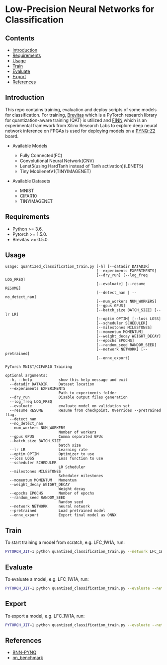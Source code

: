 # Low-Precision Neural Networks for Classification 

## Contents
- [Introduction](#introduction)
- [Requirements](#requirements)
- [Usage](#usage)
- [Train](#train)
- [Evaluate](#evaluate)
- [Export](#export)
- [References](#references)


## Introduction

This repo contains training, evaluation and deploy scripts of some models for classification.
For training, [Brevitas](https://github.com/Xilinx/brevitas) which is a PyTorch research library for quantization-aware training (QAT) is utilized and [FINN](https://github.com/Xilinx/finn) which is an experimental framework from Xilinx Research Labs to explore deep neural network inference on FPGAs is used for deploying models on a [PYNQ-Z2](http://www.pynq.io/board.html) board.

* Available Models
  * Fully Connected(FC)
  * Convolutional Neural Network(CNV)
  * Lenet5(using HardTanh instead of Tanh activation)(LENET5)
  * Tiny MobilenetV1(TINYIMAGENET)

* Available Datasets
  * MNIST
  * CIFAR10
  * TINYIMAGENET


## Requirements

* Python >= 3.6.
* Pytorch >= 1.5.0.
* Brevitas >= 0.5.0.


## Usage
```
usage: quantized_classification_train.py [-h] [--datadir DATADIR]
                                         [--experiments EXPERIMENTS]
                                         [--dry_run] [--log_freq LOG_FREQ]
                                         [--evaluate] [--resume RESUME]
                                         [--detect_nan | --no_detect_nan]
                                         [--num_workers NUM_WORKERS]
                                         [--gpus GPUS]
                                         [--batch_size BATCH_SIZE] [--lr LR]
                                         [--optim OPTIM] [--loss LOSS]
                                         [--scheduler SCHEDULER]
                                         [--milestones MILESTONES]
                                         [--momentum MOMENTUM]
                                         [--weight_decay WEIGHT_DECAY]
                                         [--epochs EPOCHS]
                                         [--random_seed RANDOM_SEED]
                                         [--network NETWORK] [--pretrained]
                                         [--onnx_export]

PyTorch MNIST/CIFAR10 Training

optional arguments:
  -h, --help            show this help message and exit
  --datadir DATADIR     Dataset location
  --experiments EXPERIMENTS
                        Path to experiments folder
  --dry_run             Disable output files generation
  --log_freq LOG_FREQ
  --evaluate            evaluate model on validation set
  --resume RESUME       Resume from checkpoint. Overrides --pretrained flag.
  --detect_nan
  --no_detect_nan
  --num_workers NUM_WORKERS
                        Number of workers
  --gpus GPUS           Comma separated GPUs
  --batch_size BATCH_SIZE
                        batch size
  --lr LR               Learning rate
  --optim OPTIM         Optimizer to use
  --loss LOSS           Loss function to use
  --scheduler SCHEDULER
                        LR Scheduler
  --milestones MILESTONES
                        Scheduler milestones
  --momentum MOMENTUM   Momentum
  --weight_decay WEIGHT_DECAY
                        Weight decay
  --epochs EPOCHS       Number of epochs
  --random_seed RANDOM_SEED
                        Random seed
  --network NETWORK     neural network
  --pretrained          Load pretrained model
  --onnx_export         Export final model as ONNX

```

## Train

To start training a model from scratch, e.g. LFC_1W1A, run:
 ```bash
PYTORCH_JIT=1 python quantized_classification_train.py --network LFC_1W1A --experiments /path/to/experiments/
 ```

## Evaluate

To evaluate a model, e.g. LFC_1W1A, run:
 ```bash
PYTORCH_JIT=1 python quantized_classification_train.py --evaluate --network LFC_1W1A --resume /path/to/checkpoint.tar
 ```
 
## Export

To export a model, e.g. LFC_1W1A, run:
 ```bash
PYTORCH_JIT=1 python quantized_classification_train.py --evaluate --network LFC_1W1A --resume /path/to/checkpoint.tar --onnx_export
 ```

## References
- [BNN-PYNQ](https://github.com/Xilinx/brevitas/tree/master/src/brevitas_examples/bnn_pynq)
- [nn_benchmark](https://github.com/QDucasse/nn_benchmark)
